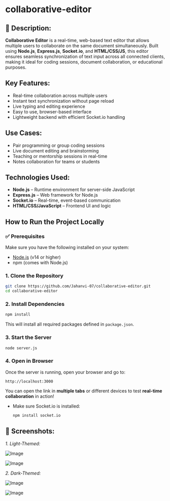 # collaborative-editor
## 📄 **Description:** 

**Collaborative Editor** is a real-time, web-based text editor that allows multiple users to collaborate on the same document simultaneously. Built using **Node.js**, **Express.js**, **Socket.io**, and **HTML/CSS/JS**, this editor ensures seamless synchronization of text input across all connected clients, making it ideal for coding sessions, document collaboration, or educational purposes.


##  **Key Features:**

* Real-time collaboration across multiple users
* Instant text synchronization without page reload
* Live typing and editing experience
* Easy to use, browser-based interface
* Lightweight backend with efficient Socket.io handling


##  **Use Cases:**
* Pair programming or group coding sessions
* Live document editing and brainstorming
* Teaching or mentorship sessions in real-time
* Notes collaboration for teams or students


##  **Technologies Used:**

* **Node.js** – Runtime environment for server-side JavaScript
* **Express.js** – Web framework for Node.js
* **Socket.io** – Real-time, event-based communication
* **HTML/CSS/JavaScript** – Frontend UI and logic


##  How to Run the Project Locally
### ✅ Prerequisites

Make sure you have the following installed on your system:
* [Node.js](https://nodejs.org/) (v14 or higher)
* npm (comes with Node.js)


### 1. Clone the Repository

```bash
git clone https://github.com/Jahanvi-07/collaborative-editor.git
cd collaborative-editor
```

### 2. Install Dependencies

```bash
npm install
```

This will install all required packages defined in `package.json`.

### 3. Start the Server

```bash
node server.js
```

### 4. Open in Browser

Once the server is running, open your browser and go to:

```
http://localhost:3000
```

You can open the link in **multiple tabs** or different devices to test **real-time collaboration** in action!


* Make sure Socket.io is installed:

  ```bash
  npm install socket.io
  ```


## 📸 **Screenshots:**

*1. Light-Themed:*

![Image](https://github.com/user-attachments/assets/284dc6c3-e23e-4802-b2ce-c3b86841ecdd)


![Image](https://github.com/user-attachments/assets/5dca7d97-7d08-4ca2-ad91-3b51c985ef89)


*2. Dark-Themed:*

![Image](https://github.com/user-attachments/assets/3608db43-fd20-4579-ad26-850e11606db2)


![Image](https://github.com/user-attachments/assets/aced9490-47fe-405d-874a-ca66cfa5e8ea)




